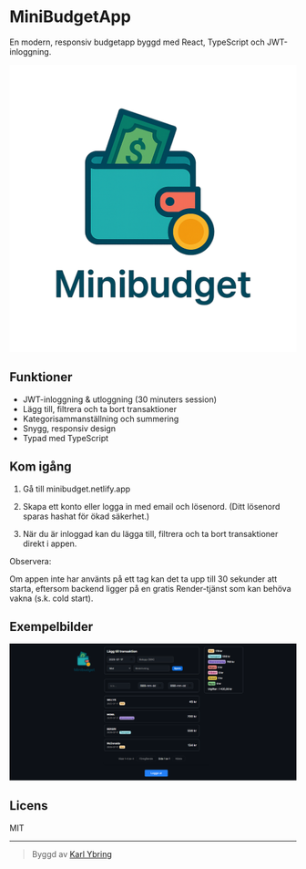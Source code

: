 # MiniBudgetApp

En modern, responsiv budgetapp byggd med React, TypeScript och JWT-inloggning.

![MiniBudgetApp Screenshot](public/MiniBudgetPNG.png)

## Funktioner
- JWT-inloggning & utloggning (30 minuters session)
- Lägg till, filtrera och ta bort transaktioner
- Kategorisammanställning och summering
- Snygg, responsiv design
- Typad med TypeScript

## Kom igång

1. Gå till minibudget.netlify.app

2. Skapa ett konto eller logga in med email och lösenord. (Ditt lösenord sparas hashat för ökad säkerhet.)

3. När du är inloggad kan du lägga till, filtrera och ta bort transaktioner direkt i appen.

Observera:

Om appen inte har använts på ett tag kan det ta upp till 30 sekunder att starta, eftersom backend ligger på en gratis Render-tjänst som kan behöva vakna (s.k. cold start).

## Exempelbilder

![Transaktionslista](public/demo.png)

## Licens
MIT

---

> Byggd av [Karl Ybring](https://github.com/KarlYbring)
